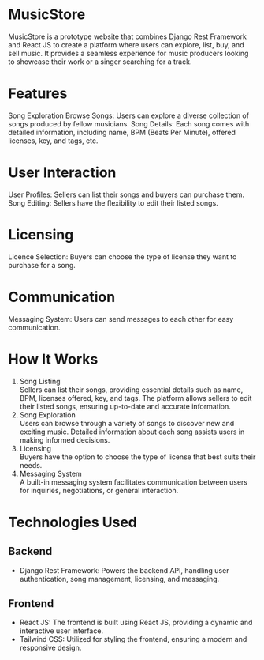 # MusicStore

MusicStore is a prototype website that combines Django Rest Framework and React JS to create a platform where users can explore, list, buy, and sell music. It provides a seamless experience for music producers looking to showcase their work or a singer searching for a track. 
# Features
Song Exploration
Browse Songs: Users can explore a diverse collection of songs produced by fellow musicians.
Song Details: Each song comes with detailed information, including name, BPM (Beats Per Minute), offered licenses, key, and tags, etc.
# User Interaction
User Profiles: Sellers can list their songs and buyers can purchase them.
Song Editing: Sellers have the flexibility to edit their listed songs.
# Licensing
Licence Selection: Buyers can choose the type of license they want to purchase for a song.
# Communication
Messaging System: Users can send messages to each other for easy communication.
# How It Works
1. Song Listing\
Sellers can list their songs, providing essential details such as name, BPM, licenses offered, key, and tags.
The platform allows sellers to edit their listed songs, ensuring up-to-date and accurate information.
2. Song Exploration\
Users can browse through a variety of songs to discover new and exciting music.
Detailed information about each song assists users in making informed decisions.
3. Licensing\
Buyers have the option to choose the type of license that best suits their needs.
4. Messaging System\
A built-in messaging system facilitates communication between users for inquiries, negotiations, or general interaction.
# Technologies Used
## Backend
- Django Rest Framework: Powers the backend API, handling user authentication, song management, licensing, and messaging.
## Frontend
- React JS: The frontend is built using React JS, providing a dynamic and interactive user interface.
- Tailwind CSS: Utilized for styling the frontend, ensuring a modern and responsive design.
